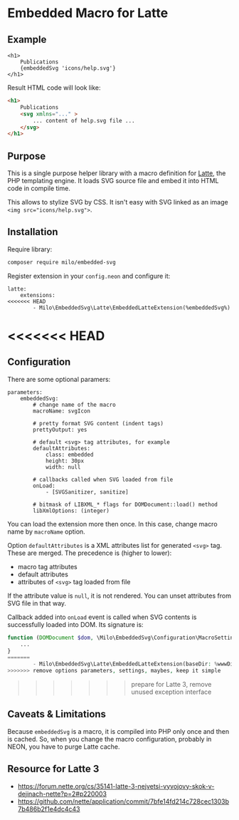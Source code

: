 # Embedded Macro for Latte

## Example

```latte
<h1>
    Publications
    {embeddedSvg 'icons/help.svg'}
</h1>
```

Result HTML code will look like:

```html
<h1>
    Publications
    <svg xmlns="..." >
        ... content of help.svg file ...
    </svg>
</h1>
```

## Purpose

This is a single purpose helper library with a macro definition for [Latte](https://latte.nette.org/), the PHP templating engine.
It loads SVG source file and embed it into HTML code in compile time.

This allows to stylize SVG by CSS. It isn't easy with SVG linked as an image `<img src="icons/help.svg">`.

## Installation

Require library:

```bash
composer require milo/embedded-svg
```

Register extension in your `config.neon` and configure it:

```neon
latte:
    extensions:
<<<<<<< HEAD
        - Milo\EmbeddedSvg\Latte\EmbeddedLatteExtension(%embeddedSvg%)
```

<<<<<<< HEAD
=======

## Configuration

There are some optional paramers:

```neon
parameters:
    embeddedSvg:
        # change name of the macro
        macroName: svgIcon

        # pretty format SVG content (indent tags)
        prettyOutput: yes

        # default <svg> tag attributes, for example
        defaultAttributes:
            class: embedded
            height: 30px
            width: null

        # callbacks called when SVG loaded from file
        onLoad:
            - [SVGSanitizer, sanitize]

        # bitmask of LIBXML_* flags for DOMDocument::load() method
        libXmlOptions: (integer)
```

You can load the extension more then once. In this case,
change macro name by `macroName` option.

Option `defaultAttributes` is a XML attributes list for generated `<svg>` tag.
These are merged. The precedence is (higher to lower):
- macro tag attributes
- default attributes
- attributes of `<svg>` tag loaded from file

If the attribute value is `null`, it is not rendered. You can unset
attributes from SVG file in that way.

Callback added into `onLoad` event is called when SVG contents is successfully
loaded into DOM. Its signature is:

```php
function (DOMDocument $dom, \Milo\EmbeddedSvg\Configuration\MacroSetting $setting) {
    ...
}
=======
        - Milo\EmbeddedSvg\Latte\EmbeddedLatteExtension(baseDir: %wwwDir%/img)
>>>>>>> remove options parameters, settings, maybes, keep it simple
```

>>>>>>> prepare for Latte 3, remove unused exception interface
## Caveats & Limitations

Because `embeddedSvg` is a macro, it is compiled into PHP only once and then is cached.
So, when you change the macro configuration, probably in NEON, you have to purge Latte cache.

## Resource for Latte 3

* https://forum.nette.org/cs/35141-latte-3-nejvetsi-vyvojovy-skok-v-dejinach-nette?p=2#p220003
* https://github.com/nette/application/commit/7bfe14fd214c728cec1303b7b486b2f1e4dc4c43
